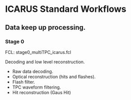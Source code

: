 # ICARUS Standard Workflows

## Data keep up processing.

### Stage 0

FCL: stage0_multiTPC_icarus.fcl

Decoding and low level reconstruction.

* Raw data decoding.
* Optical reconstruction (hits and flashes).
* Flash filter.
* TPC waveform filtering.
* Hit reconstruction (Gaus Hit)
